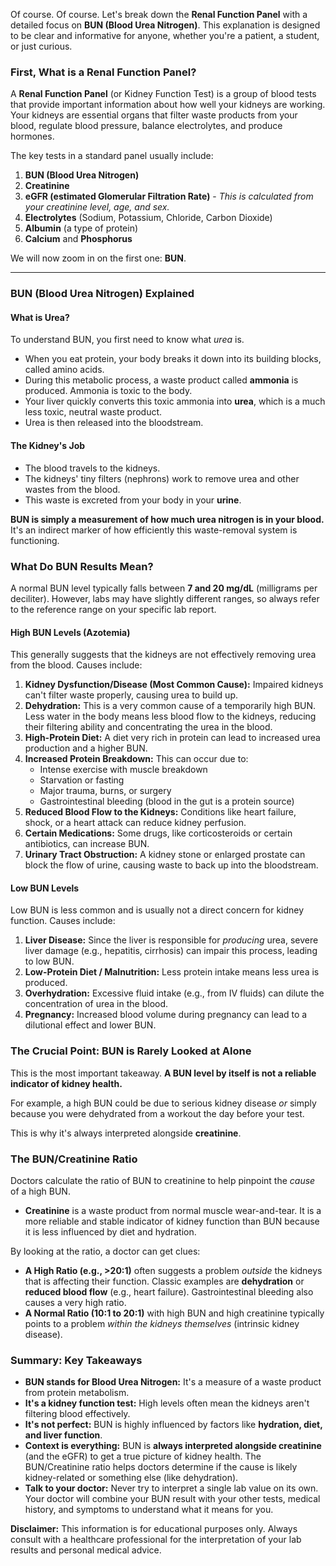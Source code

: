 Of course. 
Of course. Let's break down the **Renal Function Panel** with a detailed focus on **BUN (Blood Urea Nitrogen)**. This explanation is designed to be clear and informative for anyone, whether you're a patient, a student, or just curious.

### First, What is a Renal Function Panel?

A **Renal Function Panel** (or Kidney Function Test) is a group of blood tests that provide important information about how well your kidneys are working. Your kidneys are essential organs that filter waste products from your blood, regulate blood pressure, balance electrolytes, and produce hormones.

The key tests in a standard panel usually include:
1.  **BUN (Blood Urea Nitrogen)**
2.  **Creatinine**
3.  **eGFR (estimated Glomerular Filtration Rate)** - *This is calculated from your creatinine level, age, and sex.*
4.  **Electrolytes** (Sodium, Potassium, Chloride, Carbon Dioxide)
5.  **Albumin** (a type of protein)
6.  **Calcium** and **Phosphorus**

We will now zoom in on the first one: **BUN**.

---

### BUN (Blood Urea Nitrogen) Explained

#### What is Urea?
To understand BUN, you first need to know what *urea* is.
*   When you eat protein, your body breaks it down into its building blocks, called amino acids.
*   During this metabolic process, a waste product called **ammonia** is produced. Ammonia is toxic to the body.
*   Your liver quickly converts this toxic ammonia into **urea**, which is a much less toxic, neutral waste product.
*   Urea is then released into the bloodstream.

#### The Kidney's Job
*   The blood travels to the kidneys.
*   The kidneys' tiny filters (nephrons) work to remove urea and other wastes from the blood.
*   This waste is excreted from your body in your **urine**.

**BUN is simply a measurement of how much urea nitrogen is in your blood.** It's an indirect marker of how efficiently this waste-removal system is functioning.

### What Do BUN Results Mean?

A normal BUN level typically falls between **7 and 20 mg/dL** (milligrams per deciliter). However, labs may have slightly different ranges, so always refer to the reference range on your specific lab report.

#### High BUN Levels (Azotemia)

This generally suggests that the kidneys are not effectively removing urea from the blood. Causes include:

1.  **Kidney Dysfunction/Disease (Most Common Cause):** Impaired kidneys can't filter waste properly, causing urea to build up.
2.  **Dehydration:** This is a very common cause of a temporarily high BUN. Less water in the body means less blood flow to the kidneys, reducing their filtering ability and concentrating the urea in the blood.
3.  **High-Protein Diet:** A diet very rich in protein can lead to increased urea production and a higher BUN.
4.  **Increased Protein Breakdown:** This can occur due to:
    *   Intense exercise with muscle breakdown
    *   Starvation or fasting
    *   Major trauma, burns, or surgery
    *   Gastrointestinal bleeding (blood in the gut is a protein source)
5.  **Reduced Blood Flow to the Kidneys:** Conditions like heart failure, shock, or a heart attack can reduce kidney perfusion.
6.  **Certain Medications:** Some drugs, like corticosteroids or certain antibiotics, can increase BUN.
7.  **Urinary Tract Obstruction:** A kidney stone or enlarged prostate can block the flow of urine, causing waste to back up into the bloodstream.

#### Low BUN Levels

Low BUN is less common and is usually not a direct concern for kidney function. Causes include:

1.  **Liver Disease:** Since the liver is responsible for *producing* urea, severe liver damage (e.g., hepatitis, cirrhosis) can impair this process, leading to low BUN.
2.  **Low-Protein Diet / Malnutrition:** Less protein intake means less urea is produced.
3.  **Overhydration:** Excessive fluid intake (e.g., from IV fluids) can dilute the concentration of urea in the blood.
4.  **Pregnancy:** Increased blood volume during pregnancy can lead to a dilutional effect and lower BUN.

### The Crucial Point: BUN is Rarely Looked at Alone

This is the most important takeaway. **A BUN level by itself is not a reliable indicator of kidney health.**

For example, a high BUN could be due to serious kidney disease *or* simply because you were dehydrated from a workout the day before your test.

This is why it's always interpreted alongside **creatinine**.

### The BUN/Creatinine Ratio

Doctors calculate the ratio of BUN to creatinine to help pinpoint the *cause* of a high BUN.

*   **Creatinine** is a waste product from normal muscle wear-and-tear. It is a more reliable and stable indicator of kidney function than BUN because it is less influenced by diet and hydration.

By looking at the ratio, a doctor can get clues:
*   **A High Ratio (e.g., >20:1)** often suggests a problem *outside* the kidneys that is affecting their function. Classic examples are **dehydration** or **reduced blood flow** (e.g., heart failure). Gastrointestinal bleeding also causes a very high ratio.
*   **A Normal Ratio (10:1 to 20:1)** with high BUN and high creatinine typically points to a problem *within the kidneys themselves* (intrinsic kidney disease).

### Summary: Key Takeaways

*   **BUN stands for Blood Urea Nitrogen:** It's a measure of a waste product from protein metabolism.
*   **It's a kidney function test:** High levels often mean the kidneys aren't filtering blood effectively.
*   **It's not perfect:** BUN is highly influenced by factors like **hydration, diet, and liver function**.
*   **Context is everything:** BUN is **always interpreted alongside creatinine** (and the eGFR) to get a true picture of kidney health. The BUN/Creatinine ratio helps doctors determine if the cause is likely kidney-related or something else (like dehydration).
*   **Talk to your doctor:** Never try to interpret a single lab value on its own. Your doctor will combine your BUN result with your other tests, medical history, and symptoms to understand what it means for you.

**Disclaimer:** This information is for educational purposes only. Always consult with a healthcare professional for the interpretation of your lab results and personal medical advice.
